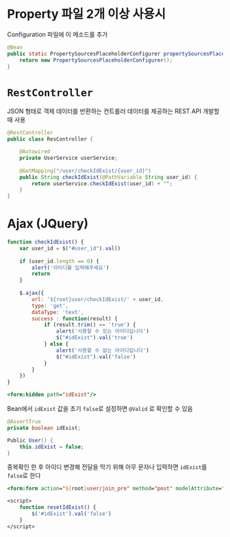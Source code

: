 # Property 파일 2개 이상 사용시

Configuration 파일에 이 메소드를 추가

```java
@Bean
public static PropertySourcesPlaceholderConfigurer propertySourcesPlaceholderConfigurer() {
	return new PropertySourcesPlaceholderConfigurer();
}
```

# `RestController`

JSON 형태로 객체 데이터를 반환하는 컨트롤러
데이터를 제공하는 REST API 개발할 때 사용

```java
@RestController
public class ResController {

	@Autowired
	private UserService userService;
	
	@GetMapping("/user/checkIdExist/{user_id}")
	public String checkIdExist(@PathVariable String user_id) {
		return userService.checkIdExist(user_id) + "";
	}
}
```

# Ajax (JQuery)

```javascript
function checkIdExist() {
	var user_id = $("#user_id").val()
	
	if (user_id.length == 0) {
		alert('아이디를 입력해주세요')
		return
	}
	
	$.ajax({
		url: '${root}user/checkIdExist/' + user_id,
		type: 'get',
		dataType: 'text',
		success : function(result) {
			if (result.trim() == 'true') {
				alert('사용할 수 있는 아이디입니다')
				$("#idExist").val('true')
			} else {
				alert('사용할 수 없는 아이디입니다')
				$("#idExist").val('false')
			}
		}
	})
}
```

```jsp
<form:hidden path="idExist"/>
```

Bean에서 `idExist` 값을 초기 `false`로 설정하면 `@Valid` 로 확인할 수 있음

```java
@AssertTrue
private boolean idExist;

Public User() {
	this.idExist = false;
}
```

중복확인 한 후 아이디 변경해 전달을 막기 위해 아무 문자나 입력하면 `idExist`를 `false`로 한다

```jsp
<form:form action="${root}user/join_pro" method="post" modelAttribute="joinBean" onkeypress="resetIdExist()">

<script>
	function resetIdExist() {
		$('#idExist').val('false')
	}
</script>
```

